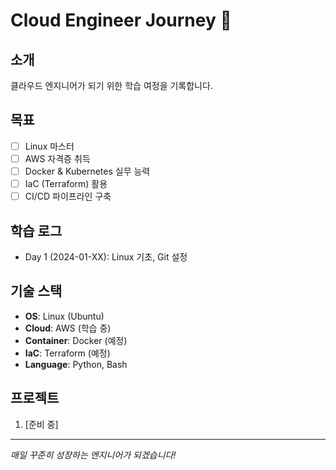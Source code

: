 # Cloud Engineer Journey 🚀

## 소개
클라우드 엔지니어가 되기 위한 학습 여정을 기록합니다.

## 목표
- [ ] Linux 마스터
- [ ] AWS 자격증 취득
- [ ] Docker & Kubernetes 실무 능력
- [ ] IaC (Terraform) 활용
- [ ] CI/CD 파이프라인 구축

## 학습 로그
- Day 1 (2024-01-XX): Linux 기초, Git 설정

## 기술 스택
- **OS**: Linux (Ubuntu)
- **Cloud**: AWS (학습 중)
- **Container**: Docker (예정)
- **IaC**: Terraform (예정)
- **Language**: Python, Bash

## 프로젝트
1. [준비 중]

---
*매일 꾸준히 성장하는 엔지니어가 되겠습니다!*
